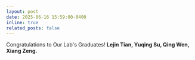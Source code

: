 ```yaml
---
layout: post
date: 2025-06-16 15:59:00-0400
inline: true
related_posts: false
---
```


Congratulations to Our Lab's Graduates! <b>Lejin Tian, Yuqing Su, Qing Wen, Xiang Zeng.</b>